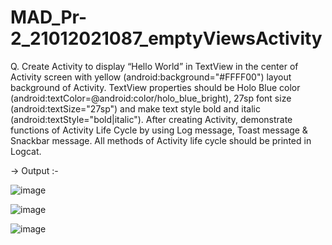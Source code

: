 # MAD_Pr-2_21012021087_emptyViewsActivity

Q. Create Activity to display “Hello World” in TextView in the center of Activity screen with yellow (android:background="#FFFF00") layout background of Activity. TextView properties should be Holo Blue color (android:textColor=@android:color/holo_blue_bright), 27sp font size (android:textSize="27sp") and make text style bold and italic (android:textStyle="bold|italic"). After creating Activity, demonstrate functions of Activity Life Cycle by using Log message, Toast message & Snackbar message. All methods of Activity life cycle should be printed in Logcat.

-> Output :-


![image](https://github.com/sujalpatel187/MAD_Pr-2_21012021087_emptyViewsActivity/assets/98510141/08bbecf7-084c-4a64-aadf-4ae126207e8f)

![image](https://github.com/sujalpatel187/MAD_Pr-2_21012021087_emptyViewsActivity/assets/98510141/8a54aca0-450e-4408-a607-d4159d4aba72)

![image](https://github.com/sujalpatel187/MAD_Pr-2_21012021087_emptyViewsActivity/assets/98510141/791beb04-ce4d-455a-8ed4-643746c2f6cb)


